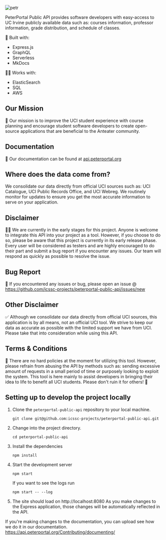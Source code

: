 ![petr](https://github.com/icssc-projects/peterportal-public-api/blob/master/public/images/peterportal-banner-logo.png?raw=true)

PeterPortal Public API provides software developers with easy-access to UC Irvine publicly available data such as: courses information, professor information, grade distribution, and schedule of classes.

🔨 Built with:

- Express.js
- GraphQL
- Serverless
- MkDocs

👯‍♂️ Works with:

- ElasticSearch
- SQL
- AWS

## Our Mission

🎇 Our mission is to improve the UCI student experience with course planning and encourage student software developers to create open-source applications that are beneficial to the Anteater community.

## Documentation

📃 Our documentation can be found at [api.peterportal.org](https://api.peterportal.org/docs/)

## Where does the data come from?

We consolidate our data directly from official UCI sources such as: UCI Catalogue, UCI Public Records Office, and UCI Webreg. We routinely monitor for updates to ensure you get the most accurate information to serve on your application.

## Disclaimer

👩‍💻 We are currently in the early stages for this project. Anyone is welcome to integrate this API into your project as a tool. However, if you choose to do so, please be aware that this project is currently in its early release phase. Every user will be considered as testers and are highly encouraged to do their part and submit a bug report if you encounter any issues. Our team will respond as quickly as possible to resolve the issue.

## Bug Report

🐞 If you encountered any issues or bug, please open an issue @ https://github.com/icssc-projects/peterportal-public-api/issues/new

## Other Disclaimer

✅ Although we consolidate our data directly from official UCI sources, this application is by all means, not an official UCI tool. We strive to keep our data as accurate as possible with the limited support we have from UCI. Please take that into consideration while using this API.

## Terms & Conditions

📜 There are no hard policies at the moment for utilizing this tool. However, please refrain from abusing the API by methods such as: sending excessive amount of requests in a small period of time or purposely looking to exploit the system. This tool is here mainly to assist developers in bringing their idea to life to benefit all UCI students. Please don't ruin it for others! 🙂

## Setting up to develop the project locally

1. Clone the `peterportal-public-api` repository to your local machine.
   ```
   git clone git@github.com:icssc-projects/peterportal-public-api.git
   ```
2. Change into the project directory.
   ```
   cd peterportal-public-api
   ```
3. Install the dependencies
   ```
   npm install
   ```
4. Start the development server
   ```
   npm start
   ```
   If you want to see the logs run
   ```
   npm start -- --log
   ```
5. The site should load on http://localhost:8080
   As you make changes to the Express application, those changes will be automatically reflected in the API.

If you're making changes to the documentation, you can upload see how we do it in our documentation. https://api.peterportal.org/Contributing/documenting/
